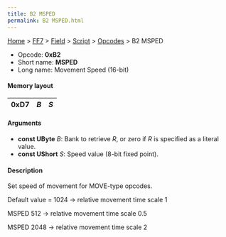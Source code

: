 ```yaml
---
title: B2 MSPED
permalink: B2 MSPED.html
---
```


[Home](../../../../Main%20Page.md) > [FF7](../../../../FF7.md) > [Field](../../../Field.md) > [Script](../../Script.md) > [Opcodes](../Opcodes.md) > B2 MSPED

-   Opcode: **0xB2**
-   Short name: **MSPED**
-   Long name: Movement Speed (16-bit)

#### Memory layout

| 0xD7 | *B* | *S* |
|------|-----|-----|

#### Arguments

-   **const UByte** *B*: Bank to retrieve *R*, or zero if *R* is
    specified as a literal value.
-   **const UShort** *S*: Speed value (8-bit fixed point).

#### Description

Set speed of movement for MOVE-type opcodes.

Default value = 1024 -&gt; relative movement time scale 1

MSPED 512 -&gt; relative movement time scale 0.5

MSPED 2048 -&gt; relative movement time scale 2
